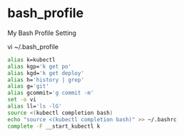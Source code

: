 # bash_profile
My Bash Profile Setting

vi ~/.bash_profile
```sh
alias k=kubectl
alias kgp='k get po'
alias kgd='k get deploy'
alias h='history | grep'
alias g='git'
alias gcommit='g commit -m'
set -o vi
alias ll='ls -lG'
source <(kubectl completion bash)
echo "source <(kubectl completion bash)" >> ~/.bashrc
complete -F __start_kubectl k
```
